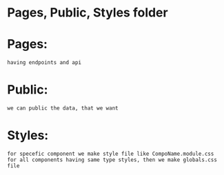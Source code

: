 # Pages, Public, Styles folder

# Pages:
    having endpoints and api

# Public: 
    we can public the data, that we want

# Styles:
    for specefic component we make style file like CompoName.module.css
    for all components having same type styles, then we make globals.css file